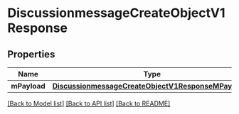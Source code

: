 # DiscussionmessageCreateObjectV1Response

## Properties
Name | Type | Description | Notes
------------ | ------------- | ------------- | -------------
**mPayload** | [**DiscussionmessageCreateObjectV1ResponseMPayload***](DiscussionmessageCreateObjectV1ResponseMPayload.md) |  | 

[[Back to Model list]](../README.md#documentation-for-models) [[Back to API list]](../README.md#documentation-for-api-endpoints) [[Back to README]](../README.md)


